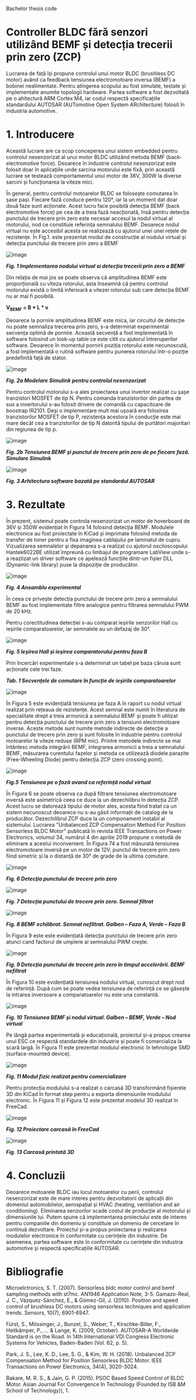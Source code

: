 Bachelor thesis code


# Controller BLDC fără senzori utilizând BEMF și detecția trecerii prin zero (ZCP)


Lucrarea de față își propune controlul unui motor BLDC (brushless DC motor) având ca feedback tensiunea electromotoare inversa (BEMF) a bobinei nealimentate. Pentru atingerea scopului au fost simulate, testate și implementate anumite topologii hardware. Partea software a fost dezvoltată pe o ahitectură ARM Cortex M4, iar codul respectă specificațiile standardului AUTOSAR (AUTomotive Open System ARchitecture) folosit în industria automotive.


# 1. Introducere

Această lucrare are ca scop conceperea unui sistem embedded pentru controlul nesenzorizat al unui motor BLDC utilizând metoda BEMF (back-electromotive force). Deoarece în industrie controlul nesenzorizat este folosit doar în aplicațiile unde sarcina motorului este fixă, prin această lucrare se testează comportamentul unui motor de 36V, 300W la diverse sarcini și funcționarea la viteze mici.


În general, pentru controlul motoarelor BLDC se folosește comutarea în șase pași. Fiecare fază conduce pentru 120°, iar la un moment dat doar două faze sunt acționate. Acest lucru face posibilă detecția BEMF (back electromotive force) pe cea de a treia fază neacționată, însă pentru detecția punctului de trecere prin zero este necesar accesul la nodul virtual al motorului, nod ce constituie referința semnalului BEMF. Deoarece nodul virtual nu este accesibil acesta se realizează cu ajutorul unei unei rețele de rezistențe. În Fig.1. este prezentat modul de construcție al nodului virtual și detecția punctului de trecere prin zero a BEMF


![image](https://user-images.githubusercontent.com/24388880/153602152-070da2fc-dd5c-455d-8a6a-2e212eee148e.png)

<b> *Fig. 1 Implementarea nodului virtual si detecția trecerii prin zero a BEMF* </b>

Din relația de mai jos se poate observa că amplitudinea BEMF este proporțională cu viteza rotorului, asta înseamnă că pentru controlul motorului există o limită inferioară a vitezei rotorului sub care detecția BEMF nu ar mai fi posibilă.

<b> V<sub>BEMF</sub> = B * L * v </b>


Deoarece la pornire amplitudinea BEMF este mica, iar circuitul de detecție nu poate semnaliza trecerea prin zero, s-a determinat experimental secvența optimă de pornire. Această secvență a fost implementată în software folosind un look-up table ce este citit cu ajutorul întreruperilor software. Deoarece în momentul pornirii poziția rotorului este necunoscută, a fost implementată o rutină software pentru punerea rotorului într-o poziție predefinită față de stator.


![image](https://user-images.githubusercontent.com/24388880/153603005-ef8fe3c8-750e-42d6-a287-8a6d75c07936.png)

<b> *Fig. 2a Modelare Simulink pentru controlul nesenzorizat* </b>

Pentru controlul motorului s-a ales proiectarea unui invertor realizat cu șașe tranzistori MOSFET de tip N. Pentru comanda tranzistorilor din partea de sus a invertorului s-au folosit drivere de comandă cu capacitoare de boostrap IR2101. Deși o implementare mult mai ușoară era folosirea tranzistorilor MOSFET de tip P, rezistența acestora în conducție este mai mare decât cea a tranzistorilor de tip N datorită tipului de purtători majoritari din regiunea de tip p.


![image](https://user-images.githubusercontent.com/24388880/153603072-65890214-c291-4284-84a8-d4f80b8e6f94.png)

<b> *Fig. 2b Tensiunea BEMF și punctul de trecere prin zero de pe fiecare fază. Simulare Simulink* </b>


![image](https://user-images.githubusercontent.com/24388880/153603184-962c2906-b3e2-43b8-b40d-ecfc5195c557.png)

<b> *Fig. 3 Arhitectura software bazată pe standardul AUTOSAR* </b>

# 3. Rezultate

În prezent, sistemul poate controla nesenzorizat un motor de hoverboard de 36V și 350W evidențiat în Figura 14 folosind detecția BEMF. Modulele electronice au fost proiectate în KiCad și imprimate folosind metoda de transfer de toner pentru a fixa imaginea cablajului pe laminatul de cupru. Vizualizarea semnalelor și depanarea s-a realizat cu ajutorul osciloscopului Hantek6022BE utilizat împreună cu limbajul de programare LabView unde s-a reazlizat un driver software ce apelează funcțiile dintr-un fișier DLL (Dynamic-link library) puse la dispoziție de producător.


![image](https://user-images.githubusercontent.com/24388880/153603255-8e72aeb5-21f0-4b49-8d7d-e7eb49b3b4a1.png)

<b> *Fig. 4 Ansamblu experimental* </b>

În ceea ce privește detecția punctului de trecere prin zero a semnalului BEMF au fost implementate filtre analogice pentru filtrarea semnalului PWM de 20 kHz.

Pentru corectitudinea detecției s-au comparat ieșirile senzorilor Hall cu ieșirile comparatoarelor, iar semnalele au un defazaj de 30°.


![image](https://user-images.githubusercontent.com/24388880/153603467-2fdb3206-2092-4eba-92e2-1f12034b9835.png)

<b> *Fig. 5 Ieșirea Hall și ieșirea comparatorului pentru faza B* </b>

Prin încercări experimentale s-a determinat un tabel pe baza căruia sunt acționate cele trei faze.

<b> *Tab. 1 Secvențele de comutare în funcție de ieșirile comparatoarelor* </b>

![image](https://user-images.githubusercontent.com/24388880/153603622-c824940b-3502-430e-b446-816e3bc04158.png)

În Figura 5 este evidențiată tensiunea pe faza A în raport cu nodul virtual realizat prin rețeaua de rezistențe. Acest semnal este numit în literatura de specialitate drept a treia armonică a semnalului BEMF și poate fi utilizat pentru detecția punctului de trecere prin zero a tensiunii electromotoare inverse. Aceste metode sunt numite metode indirecte de detecție a punctului de trecere prin zero și sunt folosite în industrie pentru controlul motoarelor la viteze reduse (RPM mic). Printre metodele indirecte se mai întânlesc metoda integrării BEMF, integrarea armonicii a treia a semnalului BEMF, măsurarea curentului fazelor și metoda ce utilizează diodele parazite (Free-Wheeling Diode) pentru detecția ZCP (zero crossing point).


![image](https://user-images.githubusercontent.com/24388880/153603802-7dbf2648-b808-4ee6-ae4e-e6149e4860f8.png)

 <b> *Fig.5 Tensiunea pe o fază avand ca referință nodul virtual* </b>

În Figura 6 se poate observa ca după filtrare tensiunea electromotoare inversă este asimetrică ceea ce duce la un dezechilibru în detecția ZCP. Acest lucru se datorează tipului de motor ales, acesta fiind tratat ca un sistem necunoscut deoarece nu s-au găsit informații de catalog de la producător. Dezechilibrul ZCP duce la un componament instabil al sistemului. Lucrarea "Unbalanced ZCP Compensation Method For Position Sensorless BLDC Motor" publicată în revista IEEE Transactions on Power Electronics, volumul 34, numărul 4 din aprilie 2019 propune o metodă de eliminare a acestui inconvenient. În Figura 74 a fost măsurată tensiunea electromotoare inversă pe un motor de 12V, punctul de trecere prin zero fiind simetric și la o distanță de 30° de grade de la ultima comutare.

![image](https://user-images.githubusercontent.com/24388880/153603960-ef6a4552-d4cc-4521-a38f-7d00db4db879.png)


<b> *Fig. 6 Detecția punctului de trecere prin zero* </b>

![image](https://user-images.githubusercontent.com/24388880/153604105-ef760424-524d-4070-a8c4-63920c0fcdb9.png)


<b> *Fig. 7 Detecția punctului de trecere prin zero. Semnal filtrat* </b>


![image](https://user-images.githubusercontent.com/24388880/153604166-9da9df7e-9dde-43fd-a476-22e474416112.png)


<b> *Fig. 8 BEMF echilibrat. Semnal nefiltrat. Galben – Faza A, Verde – Faza B* </b>

În Figura 9 este este evidențiată detecția punctului de trecere prin zero atunci cand factorul de umplere al semnalului PWM crește.


![image](https://user-images.githubusercontent.com/24388880/153604291-57538fc2-75d9-4f16-a323-4be021ee4e14.png)

<b> *Fig. 9 Detecția punctului de trecere prin zero în timpul accelerării. BEMF nefiltrat* </b>

În Figura 10 este evidențiată tensiunea nodului virtual, cunoscut drept nod de referință. După cum se poate vedea tensiunea de referință ce se găsește la intrarea inversoare a comparatoarelor nu este una constantă.


![image](https://user-images.githubusercontent.com/24388880/153604401-13f75a84-936f-4718-a3f1-7776164aff5c.png)

<b> *Fig. 10 Tensiunea BEMF și nodul virtual. Galben – BEMF, Verde – Nod virtual* </b>

Pe lângă partea experimentală și educațională, proiectul și-a propus crearea unui ESC ce respectă standardele din industrie și poate fi comercializa la scară largă. În Figura 11 este prezentat modulul electronic în tehnologie SMD (surface-mounted device).

![image](https://user-images.githubusercontent.com/24388880/153604481-4e73504c-ae69-445f-b3ba-b4d65bc7333e.png)


<b> *Fig. 11 Modul fizic realizat pentru comercializare* </b>

Pentru protecția modulului s-a realizat o carcasă 3D transformând fișierele 3D din KiCad în format step pentru a exporta dimensiunile modulului electronic. În Figura 11 și Figura 12 este prezentat modelul 3D realizat în FreeCad.

![image](https://user-images.githubusercontent.com/24388880/153604605-8c82ea52-e4ac-4589-9d25-3ae0a3b21fc3.png)


<b> *Fig. 12 Proiectare carcasă în FreeCad* </b>


![image](https://user-images.githubusercontent.com/24388880/153604698-e45bb6a8-c942-4c1b-9360-761db2c0397a.png)

<b> *Fig. 13 Carcasă printată 3D* </b>

# 4. Concluzii

Deoarece motoarele BLDC iau locul motoarelor cu perii, controlul nesenzorizat este de mare interes pentru dezvoltatorii de aplicații din domeniul automobilelor, aerospațial și HVAC (heating, ventilation and air conditioning). Eliminarea senzorilor scade costul de producție al motorului și dimensiunile lui. Putem spune că implementarea proiectului este de interes pentru companiile din domeniu și constituie un domeniu de cercetare în continuă dezvoltare. Proiectul și-a propus proiectarea și realizarea modulelor electronice în conformitate cu cerințele din industrie. De asemenea, partea software este în conformitate cu cerințele din industria automotive și respectă specificațiile AUTOSAR.

# Bibliografie

Microelctronics, S. T. (2007). Sensorless bldc motor control and bemf sampling methods with st7mc. AN1946 Application Note, 3-5.
Gamazo-Real, J. C., Vázquez-Sánchez, E., & Gómez-Gil, J. (2010). Position and speed control of brushless DC motors using sensorless techniques and application trends. Sensors, 10(7), 6901-6947.

Fürst, S., Mössinger, J., Bunzel, S., Weber, T., Kirschke-Biller, F., Heitkämper, P., ... & Lange, K. (2009, October). AUTOSAR–A Worldwide Standard is on the Road. In 14th International VDI Congress Electronic Systems for Vehicles, Baden-Baden (Vol. 62, p. 5).

Park, J. S., Lee, K. D., Lee, S. G., & Kim, W. H. (2018). Unbalanced ZCP Compensation Method for Position Sensorless BLDC Motor. IEEE Transactions on Power Electronics, 34(4), 3020-3024.

Bakare, M. R. S., & Jain, G. P. (2015). PSOC Based Speed Control of BLDC Motor. Asian Journal For Convergence In Technology (Founded by ISB &M School of Technology)), 1.


